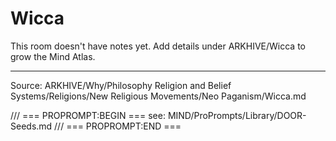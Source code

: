 # Wicca

This room doesn't have notes yet. Add details under ARKHIVE/Wicca to grow the Mind Atlas.

---
Source: ARKHIVE/Why/Philosophy Religion and Belief Systems/Religions/New Religious Movements/Neo Paganism/Wicca.md

/// === PROPROMPT:BEGIN ===
see: MIND/ProPrompts/Library/DOOR-Seeds.md
/// === PROPROMPT:END ===
